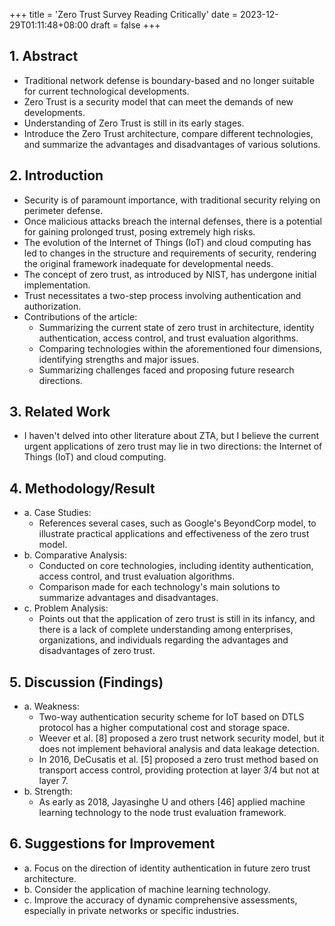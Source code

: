 +++
title = 'Zero Trust Survey Reading Critically'
date = 2023-12-29T01:11:48+08:00
draft = false
+++

## 1. Abstract

- Traditional network defense is boundary-based and no longer suitable for current technological developments.
- Zero Trust is a security model that can meet the demands of new developments.
- Understanding of Zero Trust is still in its early stages.
- Introduce the Zero Trust architecture, compare different technologies, and summarize the advantages and disadvantages of various solutions.

## 2. Introduction

- Security is of paramount importance, with traditional security relying on perimeter defense.
- Once malicious attacks breach the internal defenses, there is a potential for gaining prolonged trust, posing extremely high risks.
- The evolution of the Internet of Things (IoT) and cloud computing has led to changes in the structure and requirements of security, rendering the original framework inadequate for developmental needs.
- The concept of zero trust, as introduced by NIST, has undergone initial implementation.
- Trust necessitates a two-step process involving authentication and authorization.
- Contributions of the article:
    - Summarizing the current state of zero trust in architecture, identity authentication, access control, and trust evaluation algorithms.
    - Comparing technologies within the aforementioned four dimensions, identifying strengths and major issues.
    - Summarizing challenges faced and proposing future research directions.

## 3. Related Work

- I haven't delved into other literature about ZTA, but I believe the current urgent applications of zero trust may lie in two directions: the Internet of Things (IoT) and cloud computing.

## 4. Methodology/Result

- a. Case Studies:
    - References several cases, such as Google's BeyondCorp model, to illustrate practical applications and effectiveness of the zero trust model.
- b. Comparative Analysis:
    - Conducted on core technologies, including identity authentication, access control, and trust evaluation algorithms.
    - Comparison made for each technology's main solutions to summarize advantages and disadvantages.
- c. Problem Analysis:
    - Points out that the application of zero trust is still in its infancy, and there is a lack of complete understanding among enterprises, organizations, and individuals regarding the advantages and disadvantages of zero trust.

## 5. Discussion (Findings)

- a. Weakness:
    - Two-way authentication security scheme for IoT based on DTLS protocol has a higher computational cost and storage space.
    - Weever et al. [8] proposed a zero trust network security model, but it does not implement behavioral analysis and data leakage detection.
    - In 2016, DeCusatis et al. [5] proposed a zero trust method based on transport access control, providing protection at layer 3/4 but not at layer 7.
- b. Strength:
    - As early as 2018, Jayasinghe U and others [46] applied machine learning technology to the node trust evaluation framework.

## 6. Suggestions for Improvement

- a. Focus on the direction of identity authentication in future zero trust architecture.
- b. Consider the application of machine learning technology.
- c. Improve the accuracy of dynamic comprehensive assessments, especially in private networks or specific industries.
